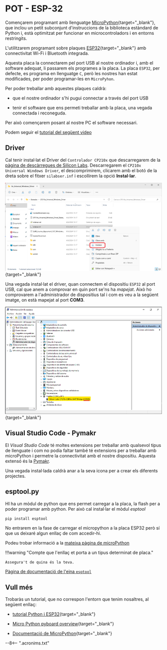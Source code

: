 # POT - ESP-32

Començarem programant amb llenguatge [MicroPython][]{target="_blank"}, que inclou un petit subconjunt d'instruccions de la biblioteca estàndard de Python i, està optimitzat per funcionar en microcontroladors i en entorns restringits.

L'utilitzarem programant sobre plaques [ESP32][]{target="_blank"} amb connectivitat Wi-Fi i Bluetooth integrada.

Aquesta placa la connectarem pel port USB al nostre ordinador i, amb el software adequat, li passarem els programes a la placa. La placa `ESP32`, per defecte, es programa en llenguatge `C`, però les nostres han estat modificades, per poder programar-les en `MicroPyhon`.

Per poder treballar amb aquestes plaques caldrà:

* que el nostre ordinador s'hi pugui connectar a través del port USB

* tenir el software que ens permeti treballar amb la placa, una vegada connectada i reconeguda.

Per això començarem posant al nostre PC el software necessari.

Podem seguir el [tutorial del següent video][tutorial inicial]

## Driver 

Cal tenir instal·lat el Driver del `Controlador CP210x` que descarregarem de la [pàgina de descàrregues de Silicon Labs]. Descarregarem el `CP210x Universal Windows Driver`, el descomprimirem, clicarem amb el botó de la dreta sobre el fitxer `silabser.inf` i escollirem la opció **Instal·lar**.

[![driver001.png][]][driver001.png]{target="_blank"}

Una vegada instal·lat el driver, quan connectem el dispositiu `ESP32` al port USB, cal que anem a comprovar en quin port se'ns ha *mapejat*. Això ho comprovarem a l'administrador de dispositius tal i com es veu a la següent imatge, on està mapejat al port **COM3**.

[![driver002.png][]][driver002.png]{target="_blank"}

## Visual Studio Code - Pymakr

El *Visual Studio Code* té moltes extensions per treballar amb qualsevol tipus de llenguate i com no podia faltar també té extensions per a treballar amb microPython i permetre la connectivitat amb el nostre dispositiu. Aquesta extensó és la [Pymakr][].

Una vegada instal·lada caldrà anar a la seva icona per a crear els diferents projectes.

## esptool.py

HI ha un mòdul de python que ens permet carregar a la placa, la flash per a poder programar amb python. Per això cal instal·lar el mòdul *esptool*

```bash
pip install esptool
```

No entrarem en la fase de carregar el micropython a la placa ESP32 però sí que us deixaré algun enllaç de com accedir-hi.

Podeu trobar informació a la [mateixa pàgina de microPython][]

!!!warning "Compte que l'enllaç et porta a un tipus determinat de placa."

    Assegura't de quina és la teva.

[Pàgina de documentació de l'eina `esptool`][esptoolDoc]


## Vull més

Trobaràs un tutorial, que no correspon l'entorn que tenim nosaltres, al següent enllaç:

* [tutorial Python i ESP32][]{target="_blank"}

* [Micro Python pyboard overview][]{target="_blank"}

* [Documentació de MicroPython][]{target="_blank"}





[MicroPython]:  https://micropython.org/                            "MicroPython"
[ESP32]:        https://www.espressif.com/en/products/socs/esp32    "ESP32"
[Micro Python pyboard overview]:    https://www.youtube.com/watch?v=5LbgyDmRu9s "Micro Python pyboard overview"
[Documentació de MicroPython]:  https://docs.micropython.org/en/latest/ "Documentació de MicroPython"

[driver001.png]: ./img/driver001.png "CP210x"
[driver002.png]: ./img/driver002.png "Administració de dispositius"
[thonny001.png]: ./img/thonny001.png "Thonny"
[thonny002.png]: ./img/thonny002.png "Thonny"
[thonny003.png]: ./img/thonny003.png "Thonny"
[thonny004.png]: ./img/thonny004.png "Thonny"
[thonny005.png]: ./img/thonny005.png "Thonny"
[thonny006.png]: ./img/thonny006.png "Thonny"

[versions de  Thonny]: https://github.com/thonny/thonny/releases    "Thonny releases"
[pàgina de descàrregues de Silicon Labs]:   https://www.silabs.com/developers/usb-to-uart-bridge-vcp-drivers?tab=downloads  "Controlador CP210x"
[tutorial Python i ESP32]: ./docs/Python_Tutorial.pdf "Tutorial Python i ESP32"

[tutorial inicial]: https://www.youtube.com/watch?v=9ZR-adYL8Xc&t=702s
[Pymakr]:   https://marketplace.visualstudio.com/items?itemName=pycom.Pymakr
[mateixa pàgina de microPython]: http://www.micropython.org/download/ESP32_GENERIC/
[esptoolDoc]:   https://docs.espressif.com/projects/esptool/en/latest/esp32/

--8<-- ".acronims.txt"
